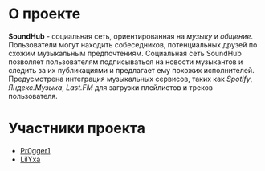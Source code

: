 # О проекте
**SoundHub** - социальная сеть, ориентированная на *музыку* и *общение*.
Пользователи могут находить собеседников, потенциальных друзей по схожим музыкальным предпочтениям.
Социальная сеть SoundHub позволяет пользователям подписываться на новости музыкантов и следить за их публикациями и предлагает ему похожих исполнителей.
Предусмотрена интеграция музыкальных сервисов, таких как *Spotify*, *Яндекс.Музыка*, *Last.FM* для загрузки плейлистов и треков пользователя.

# Участники проекта
- [Pr0gger1](https://github.com/Pr0gger1/)
- [LilYxa](https://github.com/LilYxa)